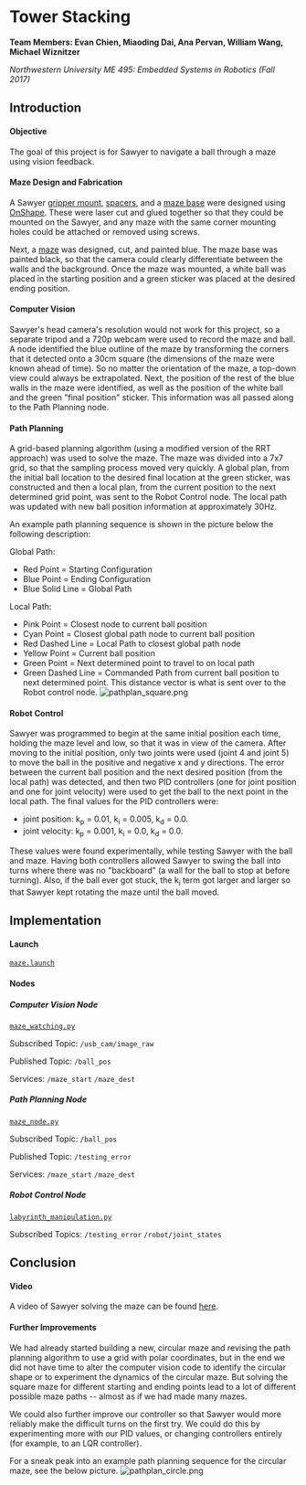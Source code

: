 # Tower Stacking
**Team Members: Evan Chien, Miaoding Dai, Ana Pervan, William Wang, Michael Wiznitzer**

*Northwestern University ME 495: Embedded Systems in Robotics (Fall 2017)*


## Introduction
####  Objective
The goal of this project is for Sawyer to navigate a ball through a maze using vision feedback.

#### Maze Design and Fabrication
A Sawyer [gripper mount](https://github.com/anapervan/Sawyers-Travels/blob/master/CAD/stl/Gripper%20Mount.stl), [spacers](https://github.com/anapervan/Sawyers-Travels/blob/master/CAD/stl/Spacer.stl), and a [maze base](https://github.com/anapervan/Sawyers-Travels/blob/master/CAD/stl/Maze%20Base.stl) were designed using [OnShape](https://www.onshape.com/). These were laser cut and glued together so that they could be mounted on the Sawyer, and any maze with the same corner mounting holes could be attached or removed using screws.

Next, a [maze](https://github.com/anapervan/Sawyers-Travels/blob/master/CAD/stl/Maze%201.stl) was designed, cut, and painted blue. The maze base was painted black, so that the camera could clearly differentiate between the walls and the background. Once the maze was mounted, a white ball was placed in the starting position and a green sticker was placed at the desired ending position.

#### Computer Vision
Sawyer's head camera's resolution would not work for this project, so a separate tripod and a 720p webcam were used to record the maze and ball. A node identified the blue outline of the maze by transforming the corners that it detected onto a 30cm square (the dimensions of the maze were known ahead of time). So no matter the orientation of the maze, a top-down view could always be extrapolated. Next, the position of the rest of the blue walls in the maze were identified, as well as the position of the white ball and the green "final position" sticker. This information was all passed along to the Path Planning node.

#### Path Planning
A grid-based planning algorithm (using a modified version of the RRT approach) was used to solve the maze. The maze was divided into a 7x7 grid, so that the sampling process moved very quickly. A global plan, from the initial ball location to the desired final location at the green sticker, was constructed and then a local plan, from the current position to the next determined grid point, was sent to the Robot Control node. The local path was updated with new ball position information at approximately 30Hz.

An example path planning sequence is shown in the picture below the following description:

Global Path:
- Red Point = Starting Configuration
- Blue Point = Ending Configuration
- Blue Solid Line = Global Path

Local Path:
- Pink Point = Closest node to current ball position
- Cyan Point = Closest global path node to current ball position
- Red Dashed Line = Local Path to closest global path node
- Yellow Point = Current ball position
- Green Point = Next determined point to travel to on local path
- Green Dashed Line = Commanded Path from current ball position to next determined point. This distance vector is what is sent over to the Robot control node.
![pathplan_square.png](imgs/pathplan_square.png)

#### Robot Control
Sawyer was programmed to begin at the same initial position each time, holding the maze level and low, so that it was in view of the camera. After moving to the initial position, only two joints were used (joint 4 and joint 5) to move the ball in the positive and negative x and y directions. The error between the current ball position and the next desired position (from the local path) was detected, and then two PID controllers (one for joint position and one for joint velocity) were used to get the ball to the next point in the local path. The final values for the PID controllers were:
- joint position: k<sub>p</sub> = 0.01, k<sub>i</sub> = 0.005, k<sub>d</sub> = 0.0.
- joint velocity: k<sub>p</sub> = 0.001, k<sub>i</sub> = 0.0, k<sub>d</sub> = 0.0.

These values were found experimentally, while testing Sawyer with the ball and maze. Having both controllers allowed Sawyer to swing the ball into turns where there was no "backboard" (a wall for the ball to stop at before turning). Also, if the ball ever got stuck, the k<sub>i</sub> term got larger and larger so that Sawyer kept rotating the maze until the ball moved.


## Implementation
#### Launch
[`maze.launch`](https://github.com/anapervan/Sawyers-Travels/blob/master/launch/maze.launch)

#### Nodes
##### Computer Vision Node
[`maze_watching.py`](https://github.com/anapervan/Sawyers-Travels/blob/master/src/maze_watching.py)

Subscribed Topic: `/usb_cam/image_raw`

Published Topic: `/ball_pos`

Services: `/maze_start` `/maze_dest`

##### Path Planning Node
[`maze_node.py`](https://github.com/anapervan/Sawyers-Travels/blob/master/src/maze_node.py)

Subscribed Topic: `/ball_pos`

Published Topic: `/testing_error`

Services: `/maze_start` `/maze_dest`

##### Robot Control Node
[`labyrinth_manipulation.py`](https://github.com/anapervan/Sawyers-Travels/blob/master/src/labyrinth_manipulation.py)

Subscribed Topics:
`/testing_error`
`/robot/joint_states`


## Conclusion
#### Video
A video of Sawyer solving the maze can be found [here](https://drive.google.com/open?id=1LxHiB6_96YCJSQaFPLO4D3bzvNEsXdsf).

#### Further Improvements
We had already started building a new, circular maze and revising the path planning algorithm to use a grid with polar coordinates, but in the end we did not have time to alter the computer vision code to identify the circular shape or to experiment the dynamics of the circular maze. But solving the square maze for different starting and ending points lead to a lot of different possible maze paths -- almost as if we had made many mazes.

We could also further improve our controller so that Sawyer would more reliably make the difficult turns on the first try. We could do this by experimenting more with our PID values, or changing controllers entirely (for example, to an LQR controller).

For a sneak peak into an example path planning sequence for the circular maze, see the below picture.
![pathplan_circle.png](imgs/pathplan_circle.png)